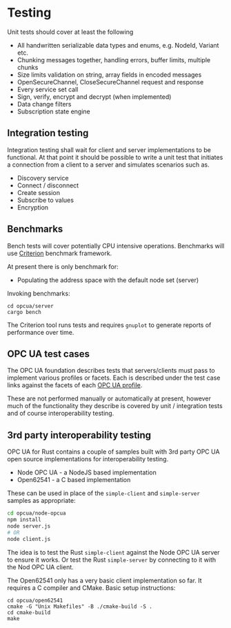 # Testing

Unit tests should cover at least the following

* All handwritten serializable data types and enums, e.g. NodeId, Variant etc.
* Chunking messages together, handling errors, buffer limits, multiple chunks
* Size limits validation on string, array fields in encoded messages
* OpenSecureChannel, CloseSecureChannel request and response
* Every service set call
* Sign, verify, encrypt and decrypt (when implemented)
* Data change filters
* Subscription state engine

## Integration testing

Integration testing shall wait for client and server implementations to be functional. At that point it should be 
possible to write a unit test that initiates a connection from a client to a server and 
simulates scenarios such as.

* Discovery service
* Connect / disconnect
* Create session
* Subscribe to values
* Encryption

## Benchmarks

Bench tests will cover potentially CPU intensive operations. Benchmarks will use [Criterion](https://bheisler.github.io/criterion.rs/book/criterion_rs.html)
benchmark framework.

At present there is only benchmark for:

* Populating the address space with the default node set (server)

Invoking benchmarks:

```
cd opcua/server
cargo bench
```

The Criterion tool runs tests and requires `gnuplot` to generate reports of performance over time. 

## OPC UA test cases

The OPC UA foundation describes tests that servers/clients must pass to implement various profiles or facets. 
Each is described under the test case links against the facets of each [OPC UA profile](http://opcfoundation-onlineapplications.org/ProfileReporting/index.htm).

These are not performed manually or automatically at present, however much of the functionality
they describe is covered by unit / integration tests and of course interoperability testing.

## 3rd party interoperability testing

OPC UA for Rust contains a couple of samples built with 3rd party OPC UA open source implementations for
interoperability testing.

* Node OPC UA - a NodeJS based implementation
* Open62541 - a C based implementation

These can be used in place of the `simple-client` and `simple-server` samples as appropriate:

```bash
cd opcua/node-opcua
npm install 
node server.js 
# OR 
node client.js
```

The idea is to test the Rust `simple-client` against the Node OPC UA server to ensure it works. Or
test the Rust `simple-server` by connecting to it with the Nod OPC UA client.

The Open62541 only has a very basic client implementation so far. It requires a C compiler
and CMake. Basic setup instructions:

```
cd opcua/open62541
cmake -G "Unix Makefiles" -B ./cmake-build -S .
cd cmake-build
make
```
